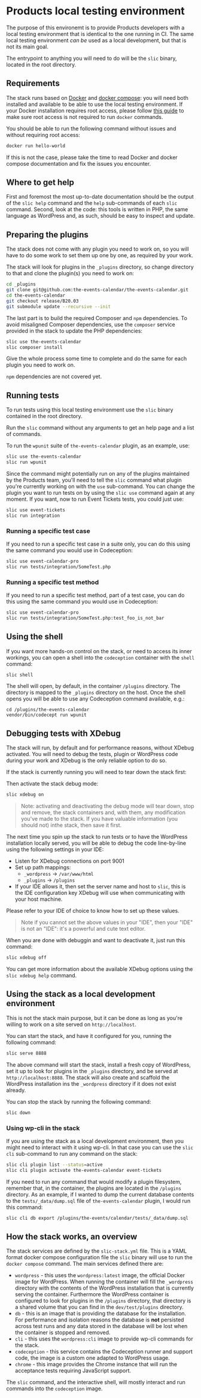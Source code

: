 # Products local testing environment

The purpose of this environemt is to provide Products developers with a local testing environment that is identical to the one running in CI.
The same local testing environment *can be* used as a local development, but that is not its main goal.

The entrypoint to anything you will need to do will be the `slic` binary, located in the root directory.

## Requirements

The stack runs based on [Docker](https://www.docker.com/) and [docker compose](https://docs.docker.com/compose/): you will need both installed and available to be able to use the local testing environment.
If your Docker installation requires root access, please follow [this guide](https://docs.docker.com/install/linux/linux-postinstall/) to make sure root access is not required to run `docker` commands.

You should be able to run the following command without issues and without requiring root access:

```bash
docker run hello-world
```

If this is not the case, please take the time to read Docker and docker compose documentation and fix the issues you encounter.

## Where to get help

First and foremost the most up-to-date documentation should be the output of the `slic help` command and the `help` sub-commands of each `slic` command.
Second, look at the code: this tools is written in PHP, the same language as WordPress and, as such, should be easy to inspect and update.

## Preparing the plugins

The stack does not come with any plugin you need to work on, so you will have to do some work to set them up one by one, as required by your work.

The stack will look for plugins in the `_plugins` directory, so change directory to that and clone the plugin(s) you need to work on:

```bash
cd _plugins
git clone git@github.com:the-events-calendar/the-events-calendar.git
cd the-events-calendar
git checkout release/B20.03
git submodule update --recursive --init
```

The last part is to build the required Composer and `npm` dependencies.
To avoid misaligned Composer dependencies, use the `composer` service provided in the stack to update the PHP dependencies:

```bash
slic use the-events-calendar
slic composer install
```

Give the whole process some time to complete and do the same for each plugin you need to work on.

`npm` dependencies are not covered yet.

## Running tests

To run tests using this local testing environment use the `slic` binary contained in the root directory.

Run the `slic` command without any arguments to get an help page and a list of commands.

To run the `wpunit` suite of `the-events-calendar` plugin, as an example, use:

```bash
slic use the-events-calendar
slic run wpunit
```

Since the command might potentially run on any of the plugins maintained by the Products team, you'll need to tell the `slic` command what plugin you're currently working on with the `use` sub-command.
You can change the plugin you want to run tests on by using the `slic use` command again at any moment. If you want, now to run Event Tickets tests, you could just use:

```bash
slic use event-tickets
slic run integration
```

### Running a specific test case

If you need to run a specific test case in a suite only, you can do this using the same command you would use in Codeception:

```bash
slic use event-calendar-pro
slic run tests/integration/SomeTest.php
```

### Running a specific test method

If you need to run a specific test method, part of a test case, you can do this using the same command you would use in Codeception:

```bash
slic use event-calendar-pro
slic run tests/integration/SomeTest.php:test_foo_is_not_bar
```

## Using the shell

If you want more hands-on control on the stack, or need to access its inner workings, you can open a shell into the `codeception` container with the `shell` command:

```bash
slic shell
```

The shell will open, by default, in the container `/plugins` directory. The directory is mapped to the `_plugins` directory on the host.
Once the shell opens you will be able to use any Codeception command available, e.g.:

```
cd /plugins/the-events-calendar
vendor/bin/codecept run wpunit
```

## Debugging tests with XDebug

The stack will run, by default and for performance reasons, without XDebug activated.
You will need to debug the tests, plugin or WordPress code during your work and XDebug is the only reliable option to do so.

If the stack is currently running you will need to tear down the stack first:


Then activate the stack debug mode:

```bash
slic xdebug on
```
> Note: activating and deactivating the debug mode will tear down, stop and remove, the stack containers and, with them, any modification you've made to the stack. If you have valuable information (you should not) inthe stack, then save it first.

The next time you spin up the stack to run tests or to have the WordPress installation locally served, you will be able to debug the code line-by-line using the following settings in your IDE:

* Listen for XDebug connections on port 9001
* Set up path mappings:
	* `_wordpress` -> `/var/www/html`
	* `_plugins` -> `/plugins`
* If your IDE allows it, then set the server name and host to `slic`, this is the IDE configuration key XDebug will use when communicating with your host machine.

Please refer to your IDE of choice to know how to set up these values.

> Note if you cannot set the above values in your "IDE", then your "IDE" is not an "IDE": it's a powerful and cute text editor.

When you are done with debuggin and want to deactivate it, just run this command:

```bash
slic xdebug off
```

You can get more information about the available XDebug options using the `slic xdebug help` command.

## Using the stack as a local development environment

This is not the stack main purpose, but it can be done as long as you're willing to work on a site served on `http://localhost`.

You can start the stack, and have it configured for you, running the following command:

```bash
slic serve 8888
```

The above command will start the stack, install a fresh copy of WordPress, set it up to look for plugins in the `_plugins` directory, and be served at `http://localhost:8888`.
The stack will also create and scaffold the WordPress installation ins the `_wordpress` directory if it does not exist already.

You can stop the stack by running the following command:

```bash
slic down
```

### Using wp-cli in the stack

If you are using the stack as a local development environment, then you might need to interact with it using wp-cli.
In that case you can use the `slic cli` sub-command to run any command on the stack:

```bash
slic cli plugin list --status=active
slic cli plugin activate the-events-calendar event-tickets
```

If you need to run any command that would modify a plugin filesystem, remember that, in the container, the plugins are located in the `/plugins` directory.
As an example, if I wanted to dump the current database contents to the `tests/_data/dump.sql` file of `the-events-calendar` plugin, I would run this command:

```bash
slic cli db export /plugins/the-events/calendar/tests/_data/dump.sql
```

## How the stack works, an overview

The stack services are defined by the `slic-stack.yml` file.
This is a YAML format docker compose configuration file the `slic` binary will use to run the `docker compose` command.
The main services defined there are:

* `wordpress` - this uses the `wordpress:latest` image, the official Docker image for WordPress. When running the container will fill the `_wordpress` directory with the contents of the WordPress installation that is currently serving the container. Furthermore the WordPress container is configured to look for plugins in the `/plugins` directory, that directory is a shared volume that you can find in the `dev/test/plugins` directory.
* `db` - this is an image that is providing the database for the installation. For performance and isolation reasons the database is **not** persisted across test runs and any data stored in the database will be lost when the container is stopped and removed.
* `cli` - this uses the `wordpress:cli` image to provide wp-cli commands for the stack.
* `codeception` - this service contains the Codeception runner and support code, the image is a custom one adapted to WordPress usage.
* `chrome` - this image provides the Chrome instance that will run the acceptance tests requiring JavaScript support.

The `slic` command, and the interactive shell, will mostly interact and run commands into the `codeception` image.
